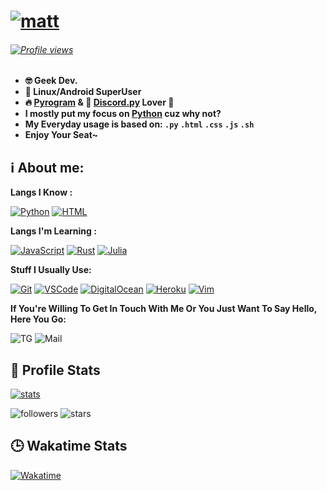 # [![matt](https://raw.githubusercontent.com/iMat1n/iMat1n/master/header.png)](https://github.com/iMat1n)

###### <span style="text-align: center;">[![Profile views](https://profile-counter.glitch.me/iMat1n/count.svg)](https://github.com/iMat1n)</span>

- **🤓 Geek Dev.**
- **💪 Linux/Android SuperUser**
- **🔥 [Pyrogram](https://pyrogram.org) & 👑 [Discord.py](https://github.com/Rapptz/discord.py) Lover 💖**
- **I mostly put my focus on [Python](https://python.org) cuz why not?**
- **My Everyday usage is based on: `.py` `.html` `.css` `.js` `.sh`**
- **Enjoy Your Seat~**

## ℹ️ **About me**:

**Langs I Know :**

[![Python](https://img.shields.io/badge/-Python-%232c3e50?style=flat-square&logo=python)](https://python.org)
[![HTML](https://img.shields.io/badge/-HTML-%232c3e50?style=flat-square&logo=html5)](https://html.com)


**Langs I'm Learning :**

[![JavaScript](https://img.shields.io/badge/-JavaScript-%232c3e50?style=flat-square&logo=javascript)](https://nodejs.org)
[![Rust](https://img.shields.io/badge/-Rust-%232c3e50?style=flat-square&logo=rust)](https://rust-lang.org)
[![Julia](https://img.shields.io/badge/-Julia-%232c3e50?style=flat-square&logo=julia)](https://julialang.org)


**Stuff I Usually Use:**

[![Git](https://img.shields.io/badge/-Git-%23F05032?style=flat-square&logo=git&logoColor=%23ffffff)](https://git-scm.com)
[![VSCode](https://img.shields.io/badge/-VSCode-%23007ACC?style=flat-square&logo=visual-studio-code)](https://code.visualstudio.com/)
[![DigitalOcean](https://img.shields.io/badge/-DigitalOcean-grey?style=flat-square&logo=digitalocean)](https://digitalocean.com)
[![Heroku](https://img.shields.io/badge/-Heroku-purple?style=flat-square&logo=heroku)](https://heroku.com)
[![Vim](https://img.shields.io/badge/-Vim-darkgreen?style=flat-square&logo=vim)](https://vim.org)

**If You're Willing To Get In Touch With Me Or You Just Want To Say Hello, Here You Go:**

![TG](https://img.shields.io/badge/-uid1337-1ca0f1?style=flat-square&logo=telegram&logoColor=white&link=https://t.me/uid1337)
![Mail](https://img.shields.io/badge/-iMat1n@outlook.com-000fff?style=flat-square&logo=Gmail&logoColor=white&link=mailto:iMat1n@outlook.com)


##  🐙 **Profile Stats**

[![stats](https://github-readme-stats.vercel.app/api?username=iMat1n&show_icons=true&theme=midnight-purple)](https://github.com/iMat1n)

![followers](https://img.shields.io/github/followers/iMat1n?color=pink&label=Followers&style=for-the-badge)
![stars](https://img.shields.io/github/stars/iMat1n?affiliations=OWNER&color=pink&style=for-the-badge)


## 🕒 **Wakatime Stats**
[![Wakatime](https://github-readme-stats.vercel.app/api/wakatime?username=iMat1n&layout=compact&theme=midnight-purple)](https://github.com/anuraghazra/github-readme-stats)
